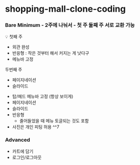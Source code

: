 # shopping-mall-clone-coding

### Bare Minimum - 2주에 나눠서 - 첫 주 둘째 주 서로 교환 가능

<aside>
💡 첫째 주

- 외관 완성
- 반응형 : 작은 것부터 해서 커지는 게 낫다구
- 메뉴바 고정

두번째 주 

- 페이지네이션
- 슬라이드
</aside>

- 탑/헤드 메뉴바 고정 (항상 보이게)
- 페이지네이션
- 슬라이드
- 반응형
    - 줄어들었을 때 메뉴 토글되는 것도 포함
- 사진은 개인 피팅 허용 ^^7

### Advanced

- 카트에 담기
- 로그인/로그아웃
